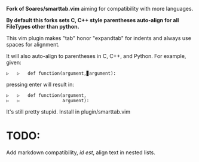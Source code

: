 **Fork of Soares/smarttab.vim** aiming for compatibility with more
languages.

**By default this forks sets C, C++ style parentheses auto-align for all
FileTypes other than python.**

This vim plugin makes "tab" honor "expandtab" for indents and always use
spaces for alignment.

It will also auto-align to parentheses in C, C++, and Python. For
example, given:

    ▷   ▷   def function(argument,▊argument):

pressing enter will result in:

    ▷   ▷   def function(argument,
    ▷   ▷                argument):
    
It's still pretty stupid. Install in plugin/smarttab.vim

# TODO:

Add markdown compatibility, *id est*, align text in nested lists.
